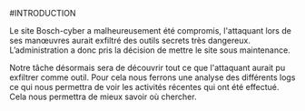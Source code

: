 
#INTRODUCTION

Le site Bosch-cyber a malheureusement été compromis, l'attaquant lors de ses manœuvres 
aurait exfiltré des outils secrets très dangereux. L’administration a donc pris la 
décision de mettre le site sous maintenance. 

Notre tâche désormais sera de découvrir tout ce que l'attaquant aurait pu exfiltrer 
comme outil. Pour cela nous ferrons une analyse des différents logs ce qui nous 
permettra de voir les activités récentes qui ont été effectué. Cela nous permettra de 
mieux savoir où chercher.


